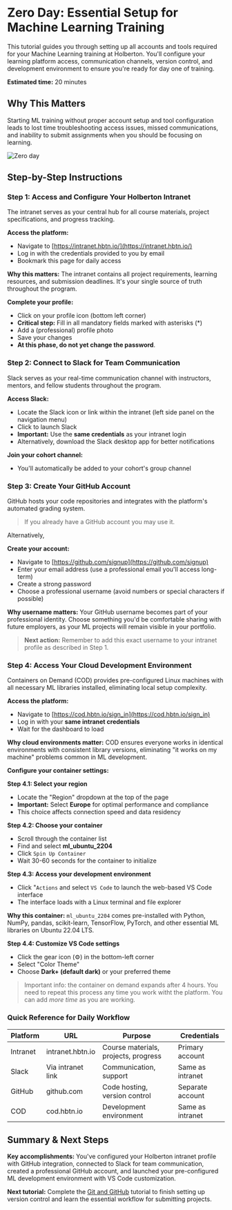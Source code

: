 # Zero Day: Essential Setup for Machine Learning Training

This tutorial guides you through setting up all accounts and tools required for your Machine Learning training at Holberton. You'll configure your learning platform access, communication channels, version control, and development environment to ensure you're ready for day one of training.

**Estimated time:** 20 minutes

## Why This Matters

Starting ML training without proper account setup and tool configuration leads to lost time troubleshooting access issues, missed communications, and inability to submit assignments when you should be focusing on learning.

![Zero day](https://i.imgur.com/4VGN8Y2.png)


## Step-by-Step Instructions

### Step 1: Access and Configure Your Holberton Intranet

The intranet serves as your central hub for all course materials, project specifications, and progress tracking.

**Access the platform:**
- Navigate to [https://intranet.hbtn.io/](https://intranet.hbtn.io/)
- Log in with the credentials provided to you by email
- Bookmark this page for daily access

**Why this matters:** The intranet contains all project requirements, learning resources, and submission deadlines. It's your single source of truth throughout the program.

**Complete your profile:**
- Click on your profile icon (bottom left corner)
- **Critical step:** Fill in all mandatory fields marked with asterisks (*)
- Add a (professional) profile photo
- Save your changes
- **At this phase, do not yet change the password**.




### Step 2: Connect to Slack for Team Communication

Slack serves as your real-time communication channel with instructors, mentors, and fellow students throughout the program.

**Access Slack:**
- Locate the Slack icon or link within the intranet (left side panel on the navigation menu)
- Click to launch Slack
- **Important:** Use the **same credentials** as your intranet login
- Alternatively, download the Slack desktop app for better notifications


**Join your cohort channel:**
- You'll automatically be added to your cohort's group channel

### Step 3: Create Your GitHub Account

GitHub hosts your code repositories and integrates with the platform's automated grading system.

> If you already have a GitHub account you may use it. 

Alternatively,

**Create your account:**
- Navigate to [https://github.com/signup](https://github.com/signup)
- Enter your email address (use a professional email you'll access long-term)
- Create a strong password
- Choose a professional username (avoid numbers or special characters if possible)

**Why username matters:** Your GitHub username becomes part of your professional identity. Choose something you'd be comfortable sharing with future employers, as your ML projects will remain visible in your portfolio.

> **Next action:** Remember to add this exact username to your intranet profile as described in Step 1.


### Step 4: Access Your Cloud Development Environment

Containers on Demand (COD) provides pre-configured Linux machines with all necessary ML libraries installed, eliminating local setup complexity.

**Access the platform:**
- Navigate to [https://cod.hbtn.io/sign_in](https://cod.hbtn.io/sign_in)
- Log in with your **same intranet credentials**
- Wait for the dashboard to load

**Why cloud environments matter:** COD ensures everyone works in identical environments with consistent library versions, eliminating "it works on my machine" problems common in ML development.

**Configure your container settings:**

**Step 4.1: Select your region**
- Locate the "Region" dropdown at the top of the page
- **Important:** Select **Europe** for optimal performance and compliance
- This choice affects connection speed and data residency

**Step 4.2: Choose your container**
- Scroll through the container list
- Find and select **ml_ubuntu_2204**
- Click `Spin Up Container`
- Wait 30-60 seconds for the container to initialize


**Step 4.3: Access your development environment**
- Click "`Actions` and select `VS Code` to launch the web-based VS Code interface
- The interface loads with a Linux terminal and file explorer

**Why this container:** `ml_ubuntu_2204` comes pre-installed with Python, NumPy, pandas, scikit-learn, TensorFlow, PyTorch, and other essential ML libraries on Ubuntu 22.04 LTS.

**Step 4.4: Customize VS Code settings**
- Click the gear icon (⚙️) in the bottom-left corner
- Select "Color Theme"
- Choose **Dark+ (default dark)** or your preferred theme

> Important info: the container on demand expands after 4 hours. You need to repeat this process any time you work witht the platform. You can add *more time* as you are working.

### Quick Reference for Daily Workflow

| Platform | URL | Purpose | Credentials |
|----------|-----|---------|-------------|
| Intranet | intranet.hbtn.io | Course materials, projects, progress | Primary account |
| Slack | Via intranet link | Communication, support | Same as intranet |
| GitHub | github.com | Code hosting, version control | Separate account |
| COD | cod.hbtn.io | Development environment | Same as intranet |

## Summary & Next Steps

**Key accomplishments:** You've configured your Holberton intranet profile with GitHub integration, connected to Slack for team communication, created a professional GitHub account, and launched your pre-configured ML development environment with VS Code customization.

**Next tutorial:** Complete the [Git and GitHub](./git-and-github.md) tutorial to finish setting up version control and learn the essential workflow for submitting projects.